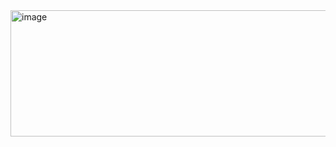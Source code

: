 <img width="540" height="202" alt="image" src="https://github.com/user-attachments/assets/dcc9d178-f057-4f6d-a7a7-6bcc1f9e0bd6" />
